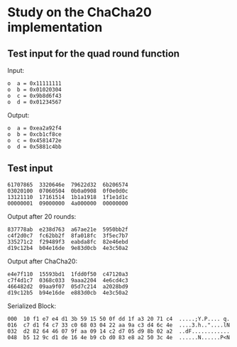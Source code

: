 # Study on the ChaCha20 implementation

## Test input for the quad round function

Input:

```
o  a = 0x11111111
o  b = 0x01020304
o  c = 0x9b8d6f43
o  d = 0x01234567
```

Output:

```
o  a = 0xea2a92f4
o  b = 0xcb1cf8ce
o  c = 0x4581472e
o  d = 0x5881c4bb
```

## Test input

```
61707865  3320646e  79622d32  6b206574
03020100  07060504  0b0a0908  0f0e0d0c
13121110  17161514  1b1a1918  1f1e1d1c
00000001  09000000  4a000000  00000000
```
Output after 20 rounds:

```
837778ab  e238d763  a67ae21e  5950bb2f
c4f2d0c7  fc62bb2f  8fa018fc  3f5ec7b7
335271c2  f29489f3  eabda8fc  82e46ebd
d19c12b4  b04e16de  9e83d0cb  4e3c50a2
```
Output after ChaCha20:

```
e4e7f110  15593bd1  1fdd0f50  c47120a3
c7f4d1c7  0368c033  9aaa2204  4e6cd4c3
466482d2  09aa9f07  05d7c214  a2028bd9
d19c12b5  b94e16de  e883d0cb  4e3c50a2
```

Serialized Block:

```
000  10 f1 e7 e4 d1 3b 59 15 50 0f dd 1f a3 20 71 c4  .....;Y.P.... q.
016  c7 d1 f4 c7 33 c0 68 03 04 22 aa 9a c3 d4 6c 4e  ....3.h.."....lN
032  d2 82 64 46 07 9f aa 09 14 c2 d7 05 d9 8b 02 a2  ..dF............
048  b5 12 9c d1 de 16 4e b9 cb d0 83 e8 a2 50 3c 4e  ......N......P<N
```



